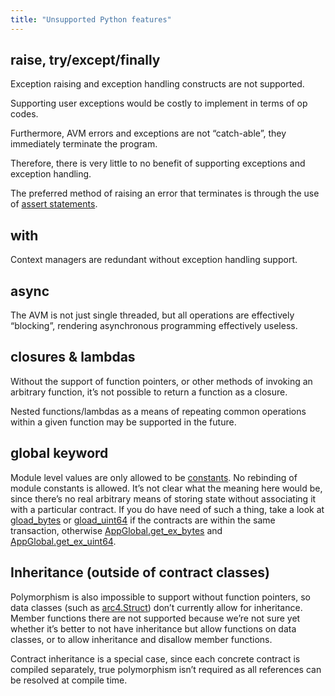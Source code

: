 ```yaml
---
title: "Unsupported Python features"
---
```



## raise, try/except/finally

Exception raising and exception handling constructs are not supported.

Supporting user exceptions would be costly to implement in terms of op codes.

Furthermore, AVM errors and exceptions are not “catch-able”, they immediately terminate the
program.

Therefore, there is very little to no benefit of supporting exceptions and exception handling.

The preferred method of raising an error that terminates is through the use of
[assert statements](../../language-guide/lg-errors).

## with

Context managers are redundant without exception handling support.

## async

The AVM is not just single threaded, but all operations are effectively “blocking”, rendering
asynchronous programming effectively useless.

## closures & lambdas

Without the support of function pointers, or other methods of invoking an arbitrary function,
it’s not possible to return a function as a closure.

Nested functions/lambdas as a means of repeating common operations within a given function may be
supported in the future.

## global keyword

Module level values are only allowed to be [constants](../../language-guide/lg-modules#module-constants). No
rebinding of module constants is allowed. It’s not clear what the meaning here would be, since
there’s no real arbitrary means of storing state without associating it with a particular contract.
If you do have need of such a thing, take a look at [gload\_bytes](../../api-reference/api-algopy.op#algopy.op.gload_bytes)
or [gload\_uint64](../../api-reference/api-algopy.op#algopy.op.gload_uint64) if the contracts are within the same transaction,
otherwise [AppGlobal.get\_ex\_bytes](../../api-reference/api-algopy.op#algopy.op.AppGlobal.get_ex_bytes)
and [AppGlobal.get\_ex\_uint64](../../api-reference/api-algopy.op#algopy.op.AppGlobal.get_ex_uint64).

## Inheritance (outside of contract classes)

Polymorphism is also impossible to support without function pointers, so data classes (such as
[arc4.Struct](../../api-reference/api-algopy.arc4#algopy.arc4.Struct)) don’t currently allow for inheritance. Member functions there
are not supported because we’re not sure yet whether it’s better to not have inheritance but allow
functions on data classes, or to allow inheritance and disallow member functions.

Contract inheritance is a special case, since each concrete contract is compiled separately, true
polymorphism isn’t required as all references can be resolved at compile time.
